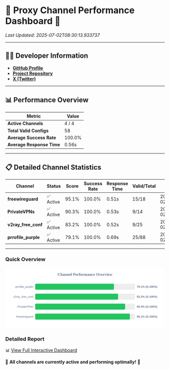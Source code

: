 # 🌟 Proxy Channel Performance Dashboard 🌟

_Last Updated: 2025-07-02T08:30:13.933737_

---

## 👩‍💻 Developer Information

- **[GitHub Profile](https://github.com/4n0nymou3)**  
- **[Project Repository](https://github.com/4n0nymou3/multi-proxy-config-fetcher)**  
- **[X (Twitter)](https://x.com/4n0nymou3)**  

---

## 📊 Performance Overview

| Metric                | Value       |
|-----------------------|-------------|
| **Active Channels**   | 4 / 4       |
| **Total Valid Configs** | 58          |
| **Average Success Rate** | 100.0%      |
| **Average Response Time** | 0.56s       |

---

## 📋 Detailed Channel Statistics

| Channel          | Status     | Score  | Success Rate | Response Time | Valid/Total | Last Success               |
|------------------|------------|--------|--------------|---------------|-------------|----------------------------|
| **freewireguard**  | ✅ Active  | 95.1%  | 100.0% | 0.51s         | 15/18       | 2025-07-02T08:30:13.932050 |
| **PrivateVPNs**  | ✅ Active  | 90.3%  | 100.0% | 0.53s         | 9/14       | 2025-07-02T08:30:13.390761 |
| **v2ray_free_conf**  | ✅ Active  | 83.2%  | 100.0% | 0.52s         | 9/25       | 2025-07-02T08:30:12.826191 |
| **prrofile_purple**  | ✅ Active  | 79.1%  | 100.0% | 0.69s         | 25/88       | 2025-07-02T08:30:12.226874 |

---

### Quick Overview
<div align="center">
  <a href="https://raw.githubusercontent.com/nullluser/NullRepo/refs/heads/main/assets/channel_stats_chart.svg">
    <img src="https://raw.githubusercontent.com/nullluser/NullRepo/refs/heads/main/assets/channel_stats_chart.svg" alt="Source Performance Statistics" width="800">
  </a>
</div>

### Detailed Report
📊 [View Full Interactive Dashboard](https://htmlpreview.github.io/?https://github.com/nullluser/NullRepo/blob/main/assets/performance_report.html)

🎉 **All channels are currently active and performing optimally!** 🎉
